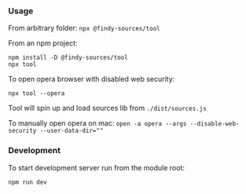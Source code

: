 ### Usage

From arbitrary folder:
`npx @findy-sources/tool`

From an npm project:
```
npm install -D @findy-sources/tool
npx tool
```


To open opera browser with disabled web security:
```
npx tool --opera
```

Tool will spin up and load sources lib from `./dist/sources.js`

To manually open opera on mac:
`open -a opera --args --disable-web-security --user-data-dir=""`

### Development

To start development server run from the module root:

```
npm run dev
```
